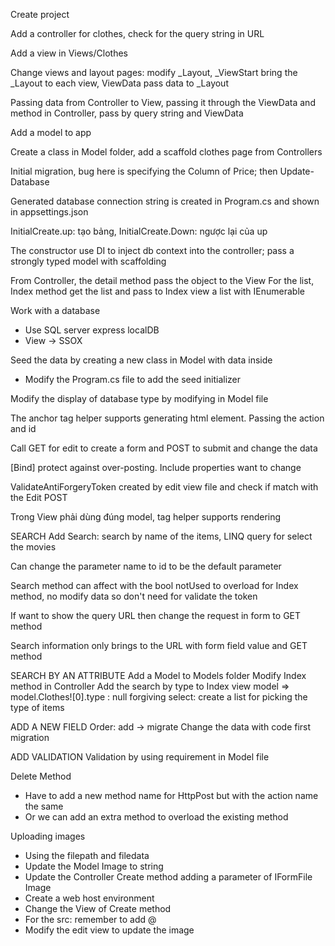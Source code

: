 ﻿Create project

Add a controller for clothes, check for the query string in URL

Add a view in Views/Clothes

Change views and layout pages: modify _Layout, _ViewStart bring the _Layout to each view, ViewData pass data to _Layout

Passing data from Controller to View, passing it through the ViewData and method in Controller, pass by query string and ViewData

Add a model to app

Create a class in Model folder, add a scaffold clothes page from Controllers

Initial migration, bug here is specifying the Column of Price; then Update-Database

Generated database connection string is created in Program.cs and shown in appsettings.json

InitialCreate.up: tạo bảng, InitialCreate.Down: ngược lại của up

The constructor use DI to inject db context into the controller; pass a strongly typed model with scaffolding

From Controller, the detail method pass the object to the View
For the list, Index method get the list and pass to Index view a list with IEnumerable

Work with a database
- Use SQL server express localDB
- View -> SSOX

Seed the data by creating a new class in Model with data inside
- Modify the Program.cs file to add the seed initializer

Modify the display of database type by modifying in Model file

The anchor tag helper supports generating html element. Passing the action and id

Call GET for edit to create a form and POST to submit and change the data

[Bind] protect against over-posting. Include properties want to change

ValidateAntiForgeryToken created by edit view file and check if match with the Edit POST

Trong View phải dùng đúng model, tag helper supports rendering

SEARCH
Add Search: search by name of the items, LINQ query for select the movies

Can change the parameter name to id to be the default parameter

Search method can affect with the bool notUsed to overload for Index method, no modify data so don't need for validate the token

If want to show the query URL then change the request in form to GET method

Search information only brings to the URL with form field value and GET method

SEARCH BY AN ATTRIBUTE
Add a Model to Models folder
Modify Index method in Controller
Add the search by type to Index view
model => model.Clothes![0].type : null forgiving
select: create a list for picking the type of items

ADD A NEW FIELD
Order: add -> migrate 
Change the data with code first migration

ADD VALIDATION
Validation by using requirement in Model file

Delete Method
- Have to add a new method name for HttpPost but with the action name the same
- Or we can add an extra method to overload the existing method

Uploading images
- Using the filepath and filedata
- Update the Model Image to string
- Update the Controller Create method adding a parameter of IFormFile Image
- Create a web host environment
- Change the View of Create method
- For the src: remember to add @
- Modify the edit view to update the image